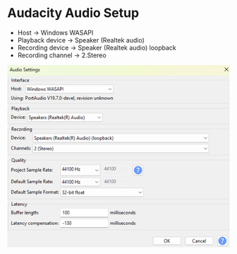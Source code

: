 # Audacity Audio Setup

- Host ->     Windows WASAPI
- Playback device -> Speaker (Realtek audio)
- Recording device -> Speaker (Realtek audio) loopback
- Recording channel -> 2.Stereo

![which-setting-for-play-recording.png](which-setting-for-play-recording.png)